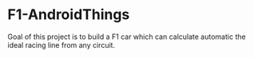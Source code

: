 # F1-AndroidThings
Goal of this project is to build a F1 car which can calculate automatic the ideal racing line from any circuit. 
